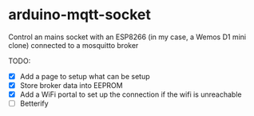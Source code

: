 # arduino-mqtt-socket

Control an mains socket with an ESP8266 (in my case, a Wemos D1 mini clone) connected to a mosquitto broker

TODO:
- [x] Add a page to setup what can be setup
- [x] Store broker data into EEPROM
- [x] Add a WiFi portal to set up the connection if the wifi is unreachable
- [ ] Betterify
